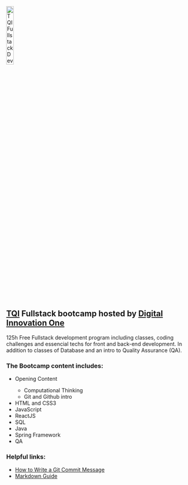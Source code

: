 <img src="https://hermes.digitalinnovation.one/tracks/3c8be628-5138-4b63-9cfa-e5313cc03103.png" alt="TQI Fullstack Developer" width=20% >

## [TQI](https://www.tqi.com.br/) Fullstack bootcamp hosted by [Digital Innovation One](https://www.dio.me/)

125h Free Fullstack development program including classes, coding challenges and essencial techs for front and back-end development. In addition to classes of Database and an intro to Quality Assurance (QA).

### The Bootcamp content includes:

<ul>
    <li>Opening Content</li>
    <ul>
        <li>Computational Thinking</li>
        <li>Git and Github intro</li>
    </ul>
    <li>HTML and CSS3</li>
    <li>JavaScript</li>
    <li>ReactJS</li>
    <li>SQL</li>
    <li>Java</li>
    <li>Spring Framework</li>
    <li>QA</li>
</ul>

### Helpful links:
<ul>
    <li><a href="https://cbea.ms/git-commit/#imperative">How to Write a Git Commit Message</a></li>
    <li><a href="https://www.markdownguide.org/basic-syntax/">Markdown Guide</a></li>
</ul>
